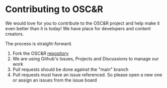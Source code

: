 
# Contributing to OSC&R

  

We would love for you to contribute to the OSC&R project and help make it even better than it is today! We have place for developers and content creators.

The process is straight-forward.
 1. Fork the OSC&R [repository](https://github.com/pbom-dev/OSCAR)
 2. We are using Github's Issues, Projects and Discussions to manage our work
 3. Pull requests should be done against the "main" branch
 4. Pull requests must have an issue referenced. So please open a new one or assign an issues from the issue board
